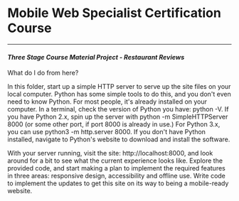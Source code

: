 # Mobile Web Specialist Certification Course
---
#### _Three Stage Course Material Project - Restaurant Reviews_


What do I do from here?

In this folder, start up a simple HTTP server to serve up the site files on your local computer. Python has some simple tools to do this, and you don't even need to know Python. For most people, it's already installed on your computer.
In a terminal, check the version of Python you have: python -V. If you have Python 2.x, spin up the server with python -m SimpleHTTPServer 8000 (or some other port, if port 8000 is already in use.) For Python 3.x, you can use python3 -m http.server 8000. If you don't have Python installed, navigate to Python's website to download and install the software.

With your server running, visit the site: http://localhost:8000, and look around for a bit to see what the current experience looks like.
Explore the provided code, and start making a plan to implement the required features in three areas: responsive design, accessibility and offline use.
Write code to implement the updates to get this site on its way to being a mobile-ready website.